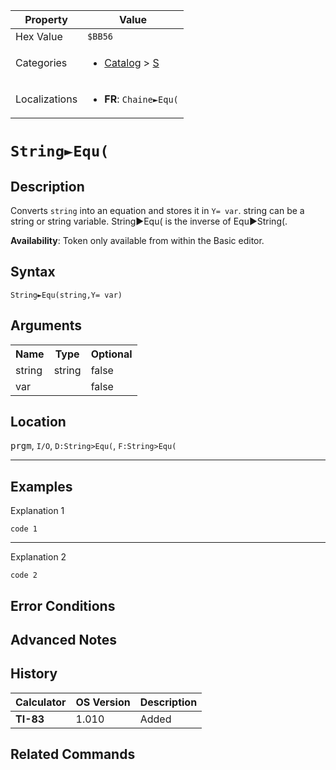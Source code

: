 | Property      | Value |
|---------------|-------|
| Hex Value     | `$BB56`|
| Categories    | <ul><li>[Catalog](<../categories/Catalog.md>) > [S](<../categories/Catalog.md#S>)</li></ul> |
| Localizations | <ul><li><b>FR</b>: `Chaine►Equ(`</li></ul> |

# `String►Equ(`

## Description
Converts `string` into an equation and stores it in `Y= var`.
string can be a string or string variable.
String►Equ( is the inverse of Equ►String(.


<b>Availability</b>: Token only available from within the Basic editor.

## Syntax
`String►Equ(string,Y= var)`

## Arguments
<table>
<tr><th>Name</th><th>Type</th><th>Optional</th></tr>

<tr><td>string</td><td>string</td><td>false</td></tr>

<tr><td>var</td><td></td><td>false</td></tr>

</table>

## Location
<kbd>prgm</kbd>, `I/O`, `D:String>Equ(`, `F:String>Equ(`
<hr>

## Examples

Explanation 1
```ti-basic
code 1
```
---
Explanation 2
```ti-basic
code 2
```

## Error Conditions


## Advanced Notes


## History
| Calculator | OS Version | Description |
|------------|------------|-------------|
| <b>TI-83</b> | 1.010 | Added

## Related Commands

    